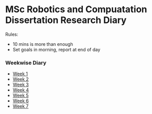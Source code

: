# MSc Robotics and Compuatation Dissertation Research Diary

Rules: 
* 10 mins is more than enough 
* Set goals in morning, report at end of day

### Weekwise Diary
- [Week 1](Weekwise%20Diary/Week1.md)
- [Week 2](Weekwise%20Diary/Week2.md)
- [Week 3](Weekwise%20Diary/Week3.md)
- [Week 4](Weekwise%20Diary/Week4.md)
- [Week 5](Weekwise%20Diary/Week5.md)
- [Week 6](Weekwise%20Diary/Week6.md)
- [Week 7](Weekwise%20Diary/Week7.md)
